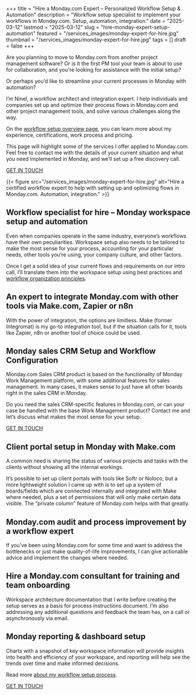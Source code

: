 +++
title = "Hire a Monday.com Expert – Personalized Workflow Setup & Automation"
description = "Workflow setup specialist to implement your workflows in Monday.com. Setup, automation, integration."
date = "2025-03-12"
lastmod = "2025-03-12"
slug = "hire-monday-expert-setup-automation"
featured = "/services_images/monday-expert-for-hire.jpg"
thumbnail = "/services_images/monday-expert-for-hire.jpg"
tags = []
draft = false
+++


Are you planning to move to Monday.com from another project management software? Or is it the first PM tool your team is about to use for collaboration, and you're looking for assistance with the initial setup?

Or perhaps you’d like to streamline your current processes in Monday with automation?

I’m Ninel, a workflow architect and integration expert. I help individuals and companies set up and optimize their process flows in Monday.com and other project management tools, and solve various challenges along the way.

On the [workflow setup overview page](/workflow-setup-automation-expert-specialist-hire/), you can learn more about my experience, certifications, work process and pricing.

This page will highlight some of the services I offer applied to Monday.com. Feel free to contact me with the details of your current situation and what you need implemented in Monday, and we’ll set up a free discovery call.

<a class="header_nav_button page_button" href="/contact">GET IN TOUCH</a>

{{< figure src="/services_images/monday-expert-for-hire.jpg" alt="Hire a certified workflow expert to help with setting up and optimizing flows in Monday.com. Automation, integration." >}}


## Workflow specialist for hire – Monday workspace setup and automation

Even when companies operate in the same industry, everyone’s workflows have their own peculiarities. Workspace setup also needs to be tailored to make the most sense for your process, accounting for your particular needs, other tools you’re using, your company culture, and other factors.

Once I get a solid idea of your current flows and requirements on our intro call, I’ll translate them into the workspace setup using best practices and [workflow organization principles](/articles/workflow-setup-principles-trello-asana-clickup-notion/).


## An expert to integrate Monday.com with other tools via Make.com, Zapier or n8n

With the power of integration, the options are limitless. Make (former Integromat) is my go-to integration tool, but if the situation calls for it, tools like Zapier, n8n or another tool of choice could be used.


## Monday sales CRM Setup and Workflow Configuration

Monday.com Sales CRM product is based on the functionality of Monday Work Management platform, with some additional features for sales management. In many cases, it makes sense to just have all other boards right in the sales CRM in Monday.

Do you need the sales CRM-specific features in Monday.com, or can your case be handled with the base Work Management product? Contact me and let’s discuss what makes the most sense for your setup.

<a class="header_nav_button page_button" href="/contact">GET IN TOUCH</a>


## Client portal setup in Monday with Make.com

A common need is sharing the status of various projects and tasks with the clients without showing all the internal workings.

It’s possible to set up client portals with tools like Softr or Noloco, but a more lightweight solution I came up with is to set up a system of boards/fields which are connected internally and integrated with Make where needed, plus a set of permissions that will only make certain data visible. The “private column” feature of Monday.com helps with that greatly.


## Monday.com audit and process improvement by a workflow expert

If you’ve been using Monday.com for some time and want to address the bottlenecks or just make quality-of-life improvements, I can give actionable advice and implement the changes where needed.


## Hire a Monday.com consultant for training and team onboarding

Workspace architecture documentation that I write before creating the setup serves as a basis for process instructions document. I’m also addressing any additional questions and feedback the team has, on a call or asynchronously via email.  


## Monday reporting & dashboard setup

Charts with a snapshot of key workspace information will provide insights into health and efficiency of your workspace, and reporting will help see the trends over time and make informed decisions.

Read more [about my workflow setup process](/workflow-setup-automation-expert-specialist-hire/).

<a class="header_nav_button page_button" href="/contact">GET IN TOUCH</a>
